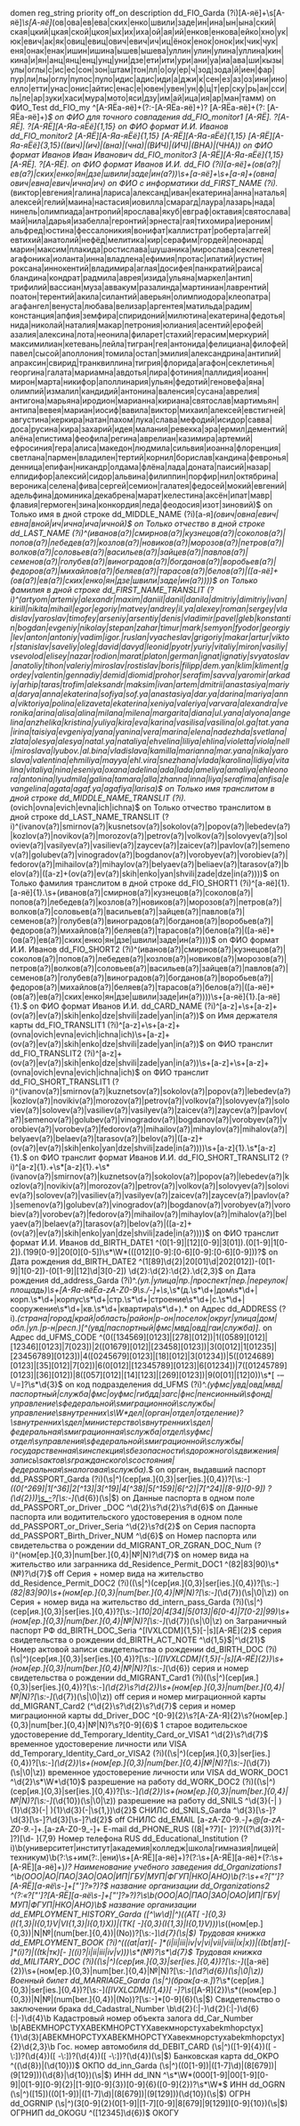 domen	reg_string	priority	off_on	description
dd_FIO_Garda	(?i)[А-яё]+\s[А-яё]*\s[А-яё]*(ов|ова|ев|ева|ских|енко|швили|заде|ин|ина|ын|ына|ский|ская|цкий|цкая|ской|цкоя|ых|их|иха|ой|ая|ий|енков|енкова|ейко|хно|ук|юк|евич|ак|як|овиц|евиц|ович|евич|ич|иц|ёнок|енок|онок|ик|чик|чук|еня|онак|енак|ишин|ишина|ышев|ышева|уллин|улин|улина|уллина|кин|кина|и|ян|анц|янц|енц|унц|уни|дзе|ети|ити|ури|ани|уа|иа|ава|ши|кызы|улы|оглы|с|ис|ес|сон|зон|штам|тон|лл|о|оу|ер|ч|зод|зода|й|иен|фар|пур|ли|лы|оглу|пулос|пуло|идис|адис|иди|а|джи|к|сен|ез|аз|оз|ини|ино|елло|етти|унас|онис|айтис|енас|е|ювен|увен|ун|ф|ц|т|ер|ску|рь|ан|сси|ль|ле|ар|зуки|хаси|мура|мото|яси|дзу|им|ай|ица|ия|ар|ман|тамм)		on	ФИО_Test
dd_FIO_my	^[А-ЯЁа-яё]+(?:-[А-ЯЁа-яё]+)? [А-ЯЁа-яё]+(?: [А-ЯЁа-яё]+)*$		on	ФИО для точного совпадения 
dd_FIO_monitor1	[А-ЯЁ]\. ?[А-ЯЁ]\. ?[А-ЯЁ][А-Яа-яЁё]{1,15}		on	ФИО формат И.И. Иванов
dd_FIO_monitor2	[А-ЯЁ][А-Яа-яЁё]{1,15} [А-ЯЁ][А-Яа-яЁё]{1,15} [А-ЯЁ][А-Яа-яЁё]{3,15}((вич)|(ич)|(вна)|(чна)|(ВИЧ)|(ИЧ)|(ВНА)|(ЧНА))		on	ФИО формат Иванов Иван Иванович
dd_FIO_monitor3	[А-ЯЁ][А-Яа-яЁё]{1,15} [А-ЯЁ]\. ?[А-ЯЁ]\.		on	ФИО формат Иванов И.И.
dd_FIO	(?i)[а-яё]+(ов(а?)|ев(а?)|ских|енко|ян|дзе|швили|заде|ин(а?))\s+[а-яё]+\s+[а-я]+(овна|ович|евна|евич|ична|ич)		on	ФИО с информатики
dd_FIRST_NAME	(?i).*(виктор|евгения|галина|лариса|александ|иван|екатерина|анна|наталья|алексей|гелий|маина|настасия|иовилла|смарагд|лаура|лазарь|нада|нинель|олимпиада|антропий|ярослава|якуб|евграф|октавия|святослава|май|нила|дарья|изабелла|геронтий|эрнеста|гая|тихомира|иероним|альфред|юстина|фессалоникия|вонифат|каллистрат|роберта|аггей|евтихий|анатолий|нефёд|мелитика|кир|серафим|гордей|леонард|марин|максим|плакида|ростислава|шушаника|мирослава|секлетея|агафоника|иоланта|инна|владлена|ефимия|протас|ипатий|иустин|роксана|иннокентий|владимира|аглая|досифея|панкратий|раиса|бландина|кондрат|радмила|аврея|изида|ульяна|маркел|антип|трифилий|вассиан|муза|аввакум|разалинда|мартиниан|лаврентий|поатон|терентий|акила|силантий|аверьян|олимпиодора|клеопатра|агафангел|венуста|любава|велизар|аргентея|матильда|радим|констанция|апфия|земфира|спиридоний|милютина|екатерина|федотья|нида|николай|наталия|макар|петрония|юлиания|асентий|ерофей|азалия|алексина|лота|неонила|филарет|стахий|герасим|меркурий|максимилиан|кетевань|лейла|тигран|гея|антонида|фелициана|филофей|павел|сысой|аполлония|томила|остап|эмилия|александрина|антипий|апраксин|свирид|транквиллина|тигрия|флорида|агафон|секлетинья|георгина|галата|мариамна|авдотья|лира|фотиния|паллидия|иоанн|мирон|марта|никифор|аполлинария|ульян|федотий|геновефа|яна|олимпий|измалил|кандидий|антонина|валенсия|сусана|аврелия|антигона|марьяна|иродион|марианна|кириана|святослав|мартимьян|антипа|вевея|мариан|иосиф|вавила|виктор|михаил|алексей|евстигней|августина|керкира|натан|пахом|лука|слава|мефодий|исидор|савва|доса|русина|кира|захарий|идея|малания|ревекка|эра|ермил|дементий|алёна|епистима|феофила|регина|аврелиан|казимира|артемий|ефросиния|гера|алиса|македон|людмила|сильвия|иоанна|флоренция|светлана|пармен|владилен|тертий|корнил|борислав|кандина|февронья|денница|епифан|никандр|олдама|флёна|лада|доната|паисий|назар|елпидифор|алексий|сидор|альвина|филиппин|порфир|нил|октябрина|вероника|селена|фива|сергей|семион|галатея|федосей|мокий|евгений|адельфина|доминика|декабрена|марат|келестина|аксён|ипат|мавр|флавия|гермоген|зина|конкордия|леда|феодосия|изот|зиновий)$		on	Только имя в дной строке
dd_MIDDLE_NAME	(?i)[а-я]*(ович|овна|евич|евна|вной|ич|ична|ича|ичной)$		on	Только отчество в дной строке
dd_LAST_NAME	(?i)^(иванов(а?)|смирнов(а?)|кузнецов(а?)|соколов(а?)|попов(а?)|лебедев(а?)|козлов(а?)|новиков(а?)|морозов(а?)|петров(а?)|волков(а?)|соловьев(а?)|васильев(а?)|зайцев(а?)|павлов(а?)|семенов(а?)|голубев(а?)|виноградов(а?)|богданов(а?)|воробьев(а?)|федоров(а?)|михайлов(а?)|беляев(а?)|тарасов(а?)|белов(а?)|([а-яё]+(ов(а?)|ев(а?)|ских|енко|ян|дзе|швили|заде|ин(а?))))$		on	Только фамилия в дной строке
dd_FIRST_NAME_TRANSLIT	(?i)^(artyom|artemiy|alexandr|maxim|daniil|danil|danila|dmitriy|dimitriy|ivan|kirill|nikita|mihail|egor|egoriy|matvey|andrey|il.ya|alexey|roman|sergey|vladislav|yaroslav|timofey|arseniy|arsentiy|denis|vladimir|pavel|gleb|konstantin|bogdan|evgeniy|nikolay|stepan|zahar|timur|mark|semyon|fyodor|georgiy|lev|anton|antoniy|vadim|igor.|ruslan|vyacheslav|grigoriy|makar|artur|viktor|stanislav|saveliy|oleg|david|davyd|leonid|pyotr|yuriy|vitaliy|miron|vasiliy|vsevolod|elisey|nazar|rodion|marat|platon|german|ignat|ignatiy|svyatoslav|anatoliy|tihon|valeriy|miroslav|rostislav|boris|filipp|dem.yan|klim|kliment|gordey|valentin|gennadiy|demid|diomid|prohor|serafim|savva|yaromir|arkadiy|arhip|taras|trofim|aleksandr|maksim|ivan|artem|dmitrii|anastasiya|mariya|darya|anna|ekaterina|sofiya|sof.ya|anastasiya|dar.ya|darina|mariya|anna|viktoriya|polina|elizaveta|ekaterina|xeniya|valeriya|varvara|alexandra|veronika|arina|alisa|alina|milana|milena|margarita|diana|ul.yana|alyona|angelina|anzhelika|kristina|yuliya|kira|eva|karina|vasilisa|vasilina|ol.ga|tat.yana|irina|taisiya|evgeniya|yana|yanina|vera|marina|elena|nadezhda|svetlana|zlata|olesya|alesya|natal.ya|nataliya|ehvelina|liliya|ehlina|violetta|viola|nelli|miroslava|lyubov.|al.bina|vladislava|kamilla|marianna|mar.yana|nika|yaroslava|valentina|ehmiliya|mayya|ehl.vira|snezhana|vlada|karolina|lidiya|vitalina|vitaliya|nina|eseniya|oxana|adelina|ada|lada|ameliya|amaliya|ehleonora|antonina|lyudmila|galina|tamara|alla|zhanna|inna|liya|serafima|anfisa|evangelina|agata|agaf.ya|agafiya|larisa)$		on	Только имя транслитом в дной строке
dd_MIDDLE_NAME_TRANSLIT	(?i).*(ovich|ovna|evich|evna|ich|ichna)$		on	Только отчество транслитом в дной строке
dd_LAST_NAME_TRANSLIT	(?i)^(ivanov(a?)|smirnov(a?)|kusnetsov(a?)|sokolov(a?)|popov(a?)|lebedev(a?)|kozlov(a?)|novikov(a?)|morozov(a?)|petrov(a?)|volkov(a?)|solovyev(a?)|soloviev(a?)|vasilyev(a?)|vasiliev(a?)|zaycev(a?)|zaicev(a?)|pavlov(a?)|semenov(a?)|golubev(a?)|vinogradov(a?)|bogdanov(a?)|vorobyev(a?)|vorobiev(a?)|fedorov(a?)|mihailov(a?)|mihaylov(a?)|belyaev(a?)|beliaev(a?)|tarasov(a?)|belov(a?)|([a-z]+(ov(a?)|ev(a?)|skih|enko|yan|shvili|zade|dze|in(a?))))$		on	Только фамилия транслитом в дной строке
dd_FIO_SHORT1	(?i)^[а-яё]{1}\.[а-яё]{1}\.\s+(иванов(а?)|смирнов(а?)|кузнецов(а?)|соколов(а?)|попов(а?)|лебедев(а?)|козлов(а?)|новиков(а?)|морозов(а?)|петров(а?)|волков(а?)|соловьев(а?)|васильев(а?)|зайцев(а?)|павлов(а?)|семенов(а?)|голубев(а?)|виноградов(а?)|богданов(а?)|воробьев(а?)|федоров(а?)|михайлов(а?)|беляев(а?)|тарасов(а?)|белов(а?)|([а-яё]+(ов(а?)|ев(а?)|ских|енко|ян|дзе|швили|заде|ин(а?))))$		on	ФИО формат И.И. Иванов
dd_FIO_SHORT2	(?i)^(иванов(а?)|смирнов(а?)|кузнецов(а?)|соколов(а?)|попов(а?)|лебедев(а?)|козлов(а?)|новиков(а?)|морозов(а?)|петров(а?)|волков(а?)|соловьев(а?)|васильев(а?)|зайцев(а?)|павлов(а?)|семенов(а?)|голубев(а?)|виноградов(а?)|богданов(а?)|воробьев(а?)|федоров(а?)|михайлов(а?)|беляев(а?)|тарасов(а?)|белов(а?)|([а-яё]+(ов(а?)|ев(а?)|ских|енко|ян|дзе|швили|заде|ин(а?))))\s+[а-яё]{1}\.[а-яё]{1}\.$		on	ФИО формат Иванов И.И.
dd_CARD_NAME	(?i)^[a-z]+\s+[a-z]+(ov(a?)|ev(a?)|skih|enko|dze|shvili|zade|yan|in(a?))$		on	Имя держателя карты
dd_FIO_TRANSLIT1	(?i)^[a-z]+\s+[a-z]+(ovna|ovich|evna|evich|ichna|ich)\s+[a-z]+(ov(a?)|ev(a?)|skih|enko|dze|shvili|zade|yan|in(a?))$		on	ФИО транслит
dd_FIO_TRANSLIT2	(?i)^[a-z]+(ov(a?)|ev(a?)|skih|enko|dze|shvili|zade|yan|in(a?))\s+[a-z]+\s+[a-z]+(ovna|ovich|evna|evich|ichna|ich)$		on	ФИО транслит
dd_FIO_SHORT_TRANSLIT1	(?i)^(ivanov(a?)|smirnov(a?)|kuznetsov(a?)|sokolov(a?)|popov(a?)|lebedev(a?)|kozlov(a?)|novikiv(a?)|morozov(a?)|petrov(a?)|volkov(a?)|solovyev(a?)|soloviev(a?)|solovev(a?)|vasiliev(a?)|vasilyev(a?)|zaicev(a?)|zaycev(a?)|pavlov(a?)|semenov(a?)|golubev(a?)|vinogradov(a?)|bogdanov(a?)|vorobyev(a?)|vorobiev(a?)|vorobev(a?)|fedorov(a?)|mihailov(a?)|mihaylov(a?)|mihalov(a?)|belyaev(a?)|belaev(a?)|tarasov(a?)|belov(a?)|([a-z]+(ov(a?)|ev(a?)|skih|enko|yan|dze|shvili|zade|in(a?))))\s+[a-z]{1}\.\s*[a-z]{1}\.$		on	ФИО транслит формат Иванов И.И.
dd_FIO_SHORT_TRANSLIT2	(?i)^[a-z]{1}\.+\s*[a-z]{1}\.+\s*(ivanov(a?)|smirnov(a?)|kuznetsov(a?)|sokolov(a?)|popov(a?)|lebedev(a?)|kozlov(a?)|novikiv(a?)|morozov(a?)|petrov(a?)|volkov(a?)|solovyev(a?)|soloviev(a?)|solovev(a?)|vasiliev(a?)|vasilyev(a?)|zaicev(a?)|zaycev(a?)|pavlov(a?)|semenov(a?)|golubev(a?)|vinogradov(a?)|bogdanov(a?)|vorobyev(a?)|vorobiev(a?)|vorobev(a?)|fedorov(a?)|mihailov(a?)|mihaylov(a?)|mihalov(a?)|belyaev(a?)|belaev(a?)|tarasov(a?)|belov(a?)|([a-z]+(ov(a?)|ev(a?)|skih|enko|yan|dze|shvili|zade|in(a?))))$		on	ФИО транслит формат И.И. Иванов
dd_BIRTH_DATE1	^(0[1-9]|[12][0-9]|3[01])\.(0[1-9]|1[0-2])\.(199[0-9]|20[0][0-5])\s*\W*(\([012][0-9]:[0-6][0-9]:[0-6][0-9]\))?$ 		on	Дата рождения
dd_BIRTH_DATE2	^(1[89]\d{2}|20[01]\d|202[012])-(0[1-9]|1[0-2])-(0[1-9]|[12]\d|3[0-2]) \d{2}:\d{2}:\d{2}\.\d{2,3}$		on	Дата рождения
dd_address_Garda	(?i)^.*(ул\.|улица|пр\.|проспект|пер\.|переулок|площадь)\s+[А-Яа-яёЁa-zA-Z0-9\s./-]+\s*,\s*(д\.\s*\d+|дом\s*\d+|корп\.\s*\d+|корпус\s*\d+|стр\.\s*\d+|строение\s*\d+|с\.\s*\d+|сооружение\s*\d+|кв\.\s*\d+|квартира\s*\d+).*		on	Адрес
dd_ADDRESS	(?i).*(страна|город|край|область|район|р-он|поселок|округ|улица|дом|обл.|ул.|р-н|респ.)[^(увд|паспортный|фмс|мвд|овд|гаи|служба)].*		on	Адрес
dd_UFMS_CODE	^(0([134569][0123]|[278][012])|1([0589][012]|[12346][0123]|7[023])|2([01679][012]|[23458][0123])|3(0[012]|1[01235]|[23456789][0123])|4([0245679][0123]|[18][012]|3[01234])|5([0124689][0123]|[35][012]|7[02])|6(0[012]|[12345789][0123]|6[01234])|7([01245789][0123]|[36][012])|8([057][012]|[14][123]|[269][0123])|9(0[01]|[12]0))\s*[ -–\\\/=]?\s*\d{3}$		on	код подразделения
dd_UFMS	(?i)^.*(уфмс|увд|овд|мвд|паспортный|служба|фмс|оуфмс|гибдд|загс|фнс|пенсионный\s*_*фонд|управление\s*_*федеральной\s*_*миграционной\s*_*службы|управление\s*_*внутренних\s*\W*_*дел|(орган|отдел|отделение)?\s*_*внутренних\s*_*дел|министерство\s*_*внутренних\s*_*дел|федеральная\s*_*миграционная\s*_*служба|отдел\s*_*уфмс|отдел\s*_*управления\s*_*федеральной\s*_*миграционной\s*_*службы|государственная\s*_*инспекция\s*_*безопасности\s*_*дорожного\s*_*движения|запись\s*_*актов\s*_*гражданского\s*_*состояния|федеральная\s*_*налоговая\s*_*служба).*$		on	орган, выдавший паспорт
dd_PASSPORT_Garda	(?i)(\s|^)(сер[ия.]{0,3}|ser[ies.]{0,4})?[\s:-]*((0[^269]|1[^36]|2[^13]|3[^19]|4[^38]|5[^159]|6[^2]|7[^24]|[8-9][0-9]) ?(\d{2}))[\s_-](ном[ер.]{0,3}|num[ber.]{0,4}|№|N)?[\s:-]*(\d{6})(\s|$)		on	Данные паспорта в одном поле
dd_PASSPORT_or_Driver _DOC	^\d{2}\s?\d{2}\s?\d{6}$		on	Данные паспорта или водитительского удостоверения в одном поле
dd_PASSPORT_or_Driver_Seria	^\d{2}\s?d{2}$		on	Серия паспорта
dd_PASSPORT_Birth_Driver_NUM	^\d{6}$		on	Номер паспорта или свидетельства о рождении
dd_MIGRANT_OR_ZGRAN_DOC_Num	(?i)^(ном[ер.]{0,3}|num[ber.]{0,4}|№|N)?\d{7}$		on	номер вида на жительство или загранника
dd_Residence_Permit_DOC1	^(82|83|90)\s*(№)?\d{7}$		off	Серия + номер вида на жительство
dd_Residence_Permit_DOC2	(?i)((\s|^)(сер[ия.]{0,3}|ser[ies.]{0,4})?[\s:-]*(82|83|90)\s+(ном[ер.]{0,3}|num[ber.]{0,4}|№|N)?[\s:-]*(\d{7})(\s|\0|\z))		on	Серия + номер вида на жительство
dd_intern_pass_Garda	(?i)(\s|^)(сер[ия.]{0,3}|ser[ies.]{0,4})?[\s:-]*(10|20|4[34]|5[013]|6[0-4]|7[0-2]|99)\s+(ном[ер.]{0,3}|num[ber.]{0,4}|№|N)?[\s:-]*(\d{7})(\s|\0|\z)		on	Заграничный паспорт РФ
dd_BIRTH_DOC_Seria	^[IVXLCDM]{1,5}[-|s][А-ЯЁ]{2}$			серия свидетельства о рождении
dd_BIRTH_ACT_NOTE	^\d{1,5}$|^\d{21}$			Номер актовой записи  свидетельства о рождении
dd_BIRTH_DOC	(?i)(\s|^)(сер[ия.]{0,3}|ser[ies.]{0,4})?[\s:-]*([IVXLCDM]{1,5}[-|s][А-ЯЁ]{2})\s+(ном[ер.]{0,3}|num[ber.]{0,4}|№|N)?[\s:-]*(\d{6})			серия и номер свидетельства о рождении
dd_MIGRANT_Card1	(?i)((\s|^)(сер[ия.]{0,3}|ser[ies.]{0,4})?[\s:-]*(\d{2}\s?\d{2})\s+(ном[ер.]{0,3}|num[ber.]{0,4}|№|N)?[\s:-]*(\d{7})(\s|\0|\z))		off	серия и номер миграционной карты
dd_MIGRANT_Card2	(^\d{2}\s?\d{2}\s?\d{7}$			серия и номер миграционной карты
dd_Driver_DOC	^[0-9]{2}\s?[A-ZА-Я]{2}\s?(ном[ер.]{0,3}|num[ber.]{0,4}|№|N)?\s?[0-9]{6}$	1		старое водительское удостоверение
dd_Temporary_Identity_Card_or_VISA1	^\d{2}\s?\d{7}$			временное удостоверение личности или VISA
dd_Temporary_Identity_Card_or_VISA2	(?i)((\s|^)(сер[ия.]{0,3}|ser[ies.]{0,4})?[\s:-]*(\d{2})\s+(ном[ер.]{0,3}|num[ber.]{0,4}|№|N)?[\s:-]*(\d{7})(\s|\0|\z))			временное удостоверение личности или VISA
dd_WORK_DOC1	^\d{2}\s*\W*\d{10}$			разрешение на работу
dd_WORK_DOC2	(?i)((\s|^)(сер[ия.]{0,3}|ser[ies.]{0,4})?[\s:-]*(\d{2})\s+(ном[ер.]{0,3}|num[ber.]{0,4}|№|N)?[\s:-]*(\d{10})(\s|\0|\z))			разрешение на работу
dd_SNILS	^\d{3}(-| ){1}\d{3}(-| ){1}\d{3}(-|\s{1,})\d{2}$			СНИЛС
dd_SNILS_Garda	^\d{3}[\s\-]?\d{3}[\s\-]?\d{3}[\s\-]?\d{2}$		off	СНИЛС
dd_EMAIL	[a-zA-Z0-9._-]+@[a-zA-Z0-9._-]+\.[a-zA-Z0-9_-]+			E-mail
dd_PHONE_RUS	((8|\+?7)[\- ]?)?(\(?\d{3}\)?[\- ]?)[\d\- ]{7,9}			Номер телефона RUS
dd_Educational_Institution	(?i)\b(университет|институт|академия|колледж|школа|гимназия|лицей|техникум)\b(?:\s+им(?:\.|ени)\s+[А-ЯЁ][а-яё]+)?(?:\s+[А-ЯЁ][а-яё]+(?:\s+[А-ЯЁ][а-яё]+)*)?			Наименование учебного заведения
dd_Organizations1	^\b(ООО|АО|ПАО|ЗАО|ОАО|ИП|ГБУ|МУП|ФГУП|НКО|АНО)\b(?:\s+«?[\"']?[А-ЯЁ][а-яё\s\-]+[\"']?»?)?$			название организации
dd_Organizations2	^(?:«?[\"']?[А-ЯЁ][а-яё\s\-]+[\"']?»?)?\s\b(ООО|АО|ПАО|ЗАО|ОАО|ИП|ГБУ|МУП|ФГУП|НКО|АНО)\b$			название организации
dd_EMPLOYMENT_HISTORY_Garda	([^\w\d]|^)((АТ[ -]{0,3}(I{1,3}|I{0,1}V|VI{1,3}|I{0,1}X))|(ТК[ -]{0,3}(I{1,3}|I{0,1}V)))\s*((ном[ер.]{0,3})|N|№|(num[ber.]{0,4})|(No))?[\s:-]*\d{7}(\s|$)			Трудовая книжка
dd_EMPLOYMENT_BOOK	(?i)^(((at|ат)[- ]*(i|ii|iii|iv|v|vi|vii|viii|ix|x))|((bt|вт)[- ]*(i)?)|((tk|тк)[- ]((i)?|i|ii|iii|iv|v)))\s*(№)?\s*\d{7}$			Трудовая книжка
dd_MILITARY_DOC	(?i)((\s|^)(сер[ия.]{0,3}|ser[ies.]{0,4})?[\s:-]*([а-яё]{2})\s+(ном[ер.]{0,3}|num[ber.]{0,4}|№|N)?[\s:-]*(\d?\d{6})(\s|\0|\z))			Военный билет
dd_MARRIAGE_Garda	(\s|^)(брак[а-я.]*)?\s*(сер[ия.]{0,3}|ser[ies.]{0,4})?[\s:-]*([IVXLCDM]{1,4})[ -]?\s*([А-Я]{2})\s*((ном[ер.]{0,3})|N|№|(num[ber.]{0,4})|(No))?[\s:-]*[0-9]{6}(\s|$)			Свидетельство о заключении брака
dd_Cadastral_Number	\b\d{2}(:|-)\d{2}(:|-)\d{6}(:|-)\d{4}\b			Кадастровый номер объекта залога
dd_Car_Number	\b[АВЕКМНОРСТУХABEKMHOPCTYXавекмнорстухabekmhopctyx]{1}\d{3}[АВЕКМНОРСТУХABEKMHOPCTYXавекмнорстухabekmhopctyx]{2}\d{2,3}\b			Гос. номер автомобиля
dd_DEBIT_CARD	(\s|^)([1-9]{4})([ -\:])?(\d{4})([ -\:])?(\d{4})([ -\:])?(\d{4})(\s|$)			Банковская карта
dd_OKPO	^((\d{8})|(\d{10}))$			ОКПО
dd_inn_Garda	(\s|^)((0[1-9])|([1-7]\d)|(8[679])|(9[129]))(\d{8}|\d{10})(\s|$)			ИНН
dd_INN	^\s*\W*(000[1-9]|00[1-9][0-9]|0[1-9][0-9]{2}|[1-9][0-9]{3})[0-9]{6}([0-9]{2})?\s*\W*$			ИНН
dd_OGRN	(\s|^)([15])((0[1-9])|([1-7]\d)|(8[679])|(9[129]))(\d{10})(\s|$)			ОГРН
dd_OGRNIP	(\s|^)(3[0-9]{2}(0[1-9]|[1-7][0-9]|8[679]|9[129])[0-9]{10})(\s|$)			ОГРНИП
dd_OKOGU	^([12345]\d{6})$			ОКОГУ
